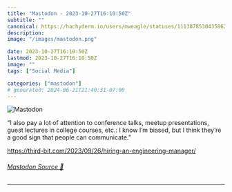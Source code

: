 ```yaml
---
title: "Mastodon - 2023-10-27T16:10:50Z"
subtitle: ""
canonical: https://hachyderm.io/users/mweagle/statuses/111307853043586253
description:
image: "/images/mastodon.png"

date: 2023-10-27T16:10:50Z
lastmod: 2023-10-27T16:10:50Z
image: ""
tags: ["Social Media"]

categories: ["mastodon"]
# generated: 2024-06-21T21:40:31-07:00
---
```

![Mastodon](/images/mastodon.png)

<p>“I also pay a lot of attention to conference talks, meetup presentations, guest lectures in college courses, etc.: I know I’m biased, but I think they’re a good sign that people can communicate.”</p><p><a href="https://third-bit.com/2023/09/26/hiring-an-engineering-manager/" target="_blank" rel="nofollow noopener noreferrer" translate="no"><span class="invisible">https://</span><span class="ellipsis">third-bit.com/2023/09/26/hirin</span><span class="invisible">g-an-engineering-manager/</span></a></p>


###### [Mastodon Source 🐘](https://hachyderm.io/@mweagle/111307853043586253)

___
